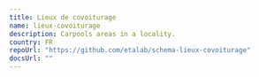 ```yaml
---
title: Lieux de covoiturage
name: lieux-covoiturage
description: Carpools areas in a locality.
country: FR
repoUrl: "https://github.com/etalab/schema-lieux-covoiturage"
docsUrl: ""
---
```


<Schema />